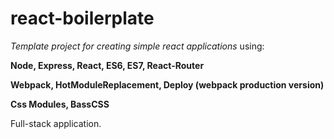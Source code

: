 # react-boilerplate
_Template project for creating simple react applications_ using:

**Node, Express, React, ES6, ES7, React-Router** 

**Webpack, HotModuleReplacement, Deploy (webpack production version)**

**Css Modules, BassCSS**

Full-stack application.
